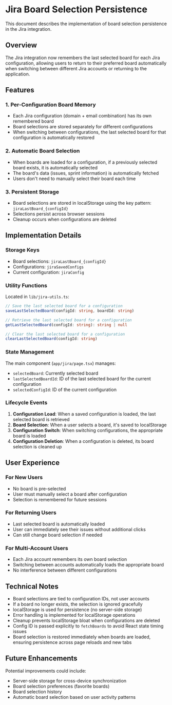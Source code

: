 <!-- @format -->

# Jira Board Selection Persistence

This document describes the implementation of board selection persistence in the
Jira integration.

## Overview

The Jira integration now remembers the last selected board for each Jira
configuration, allowing users to return to their preferred board automatically
when switching between different Jira accounts or returning to the application.

## Features

### 1. Per-Configuration Board Memory

- Each Jira configuration (domain + email combination) has its own remembered
  board
- Board selections are stored separately for different configurations
- When switching between configurations, the last selected board for that
  configuration is automatically restored

### 2. Automatic Board Selection

- When boards are loaded for a configuration, if a previously selected board
  exists, it is automatically selected
- The board's data (issues, sprint information) is automatically fetched
- Users don't need to manually select their board each time

### 3. Persistent Storage

- Board selections are stored in localStorage using the key pattern:
  `jiraLastBoard_{configId}`
- Selections persist across browser sessions
- Cleanup occurs when configurations are deleted

## Implementation Details

### Storage Keys

- Board selections: `jiraLastBoard_{configId}`
- Configurations: `jiraSavedConfigs`
- Current configuration: `jiraConfig`

### Utility Functions

Located in `lib/jira-utils.ts`:

```typescript
// Save the last selected board for a configuration
saveLastSelectedBoard(configId: string, boardId: string)

// Retrieve the last selected board for a configuration
getLastSelectedBoard(configId: string): string | null

// Clear the last selected board for a configuration
clearLastSelectedBoard(configId: string)
```

### State Management

The main component (`app/jira/page.tsx`) manages:

- `selectedBoard`: Currently selected board
- `lastSelectedBoardId`: ID of the last selected board for the current
  configuration
- `selectedConfigId`: ID of the current configuration

### Lifecycle Events

1. **Configuration Load**: When a saved configuration is loaded, the last
   selected board is retrieved
2. **Board Selection**: When a user selects a board, it's saved to localStorage
3. **Configuration Switch**: When switching configurations, the appropriate
   board is loaded
4. **Configuration Deletion**: When a configuration is deleted, its board
   selection is cleaned up

## User Experience

### For New Users

- No board is pre-selected
- User must manually select a board after configuration
- Selection is remembered for future sessions

### For Returning Users

- Last selected board is automatically loaded
- User can immediately see their issues without additional clicks
- Can still change board selection if needed

### For Multi-Account Users

- Each Jira account remembers its own board selection
- Switching between accounts automatically loads the appropriate board
- No interference between different configurations

## Technical Notes

- Board selections are tied to configuration IDs, not user accounts
- If a board no longer exists, the selection is ignored gracefully
- localStorage is used for persistence (no server-side storage)
- Error handling is implemented for localStorage operations
- Cleanup prevents localStorage bloat when configurations are deleted
- Config ID is passed explicitly to `fetchBoards` to avoid React state timing
  issues
- Board selection is restored immediately when boards are loaded, ensuring
  persistence across page reloads and new tabs

## Future Enhancements

Potential improvements could include:

- Server-side storage for cross-device synchronization
- Board selection preferences (favorite boards)
- Board selection history
- Automatic board selection based on user activity patterns
